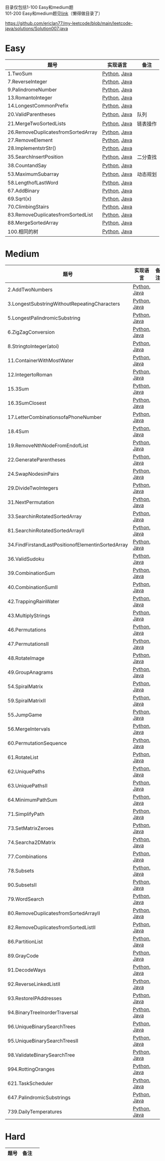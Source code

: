 目录仅包括1-100 Easy和medium题<br>
101-200 Easy和medium题见[link](https://github.com/ericlan77/CS-LearningNote/blob/master/InterviewNote/LeetCode/Solutions/101-200_Easy_Medum_Solutions.md)（懒得做目录了）

https://github.com/ericlan77/my-leetcode/blob/main/leetcode-java/solutions/Solution007.java

# Easy

| 题号                               | 实现语言                                                     | 备注     |
| ---------------------------------- | ------------------------------------------------------------ | -------- |
| 1.TwoSum                           | [Python](https://github.com/ericlan77/CS-LearningNote/blob/master/InterviewNote/LeetCode/Solutions/1-100_Easy_Soluitons.md#1-two-sum-easy), [Java](https://github.com/ericlan77/my-leetcode/blob/main/leetcode-java/solutions/Solution001.java) |          |
| 7.ReverseInteger                   | [Python](https://github.com/ericlan77/CS-LearningNote/blob/master/InterviewNote/LeetCode/Solutions/1-100_Easy_Soluitons.md#7-reverse-integer-easy), [Java](https://github.com/ericlan77/my-leetcode/blob/main/leetcode-java/solutions/Solution007.java) |          |
| 9.PalindromeNumber                 | [Python](https://github.com/ericlan77/CS-LearningNote/blob/master/InterviewNote/LeetCode/Solutions/1-100_Easy_Soluitons.md#9-palindrome-number-easy), [Java](https://github.com/ericlan77/my-leetcode/blob/main/leetcode-java/solutions/Solution009.java) |          |
| 13.RomantoInteger                  | [Python](https://github.com/ericlan77/CS-LearningNote/blob/master/InterviewNote/LeetCode/Solutions/1-100_Easy_Soluitons.md#13-roman-to-integer-easy), [Java](https://github.com/ericlan77/my-leetcode/blob/main/leetcode-java/solutions/Solution013.java) |          |
| 14.LongestCommonPrefix             | [Python](https://github.com/ericlan77/CS-LearningNote/blob/master/InterviewNote/LeetCode/Solutions/1-100_Easy_Soluitons.md#14-longest-common-prefix-easy), [Java](https://github.com/ericlan77/my-leetcode/blob/main/leetcode-java/solutions/Solution014.java) |          |
| 20.ValidParentheses                | [Python](https://github.com/ericlan77/CS-LearningNote/blob/master/InterviewNote/LeetCode/Solutions/1-100_Easy_Soluitons.md#20-valid-parentheses-easy), [Java](https://github.com/ericlan77/my-leetcode/blob/main/leetcode-java/solutions/Solution020.java) | 队列     |
| 21.MergeTwoSortedLists             | [Python](https://github.com/ericlan77/CS-LearningNote/blob/master/InterviewNote/LeetCode/Solutions/1-100_Easy_Soluitons.md#21-merge-two-sorted-lists-easy), [Java](https://github.com/ericlan77/my-leetcode/blob/main/leetcode-java/solutions/Solution021.java) | 链表操作 |
| 26.RemoveDuplicatesfromSortedArray | [Python](https://github.com/ericlan77/CS-LearningNote/blob/master/InterviewNote/LeetCode/Solutions/1-100_Easy_Soluitons.md#26-remove-duplicates-from-sorted-array-easy), [Java](https://github.com/ericlan77/my-leetcode/blob/main/leetcode-java/solutions/Solution026.java) |          |
| 27.RemoveElement                   | [Python](https://github.com/ericlan77/CS-LearningNote/blob/master/InterviewNote/LeetCode/Solutions/1-100_Easy_Soluitons.md#27-remove-element-easy), [Java](https://github.com/ericlan77/my-leetcode/blob/main/leetcode-java/solutions/Solution027.java) |          |
| 28.ImplementstrStr()               | [Python](https://github.com/ericlan77/CS-LearningNote/blob/master/InterviewNote/LeetCode/Solutions/1-100_Easy_Soluitons.md#28-implement-strstr-easy), [Java](https://github.com/ericlan77/my-leetcode/blob/main/leetcode-java/solutions/Solution028.java) |          |
| 35.SearchInsertPosition            | [Python](https://github.com/ericlan77/CS-LearningNote/blob/master/InterviewNote/LeetCode/Solutions/1-100_Easy_Soluitons.md#35-search-insert-position-easy), [Java](https://github.com/ericlan77/my-leetcode/blob/main/leetcode-java/solutions/Solution035.java) | 二分查找 |
| 38.CountandSay                     | [Python](https://github.com/ericlan77/CS-LearningNote/blob/master/InterviewNote/LeetCode/Solutions/1-100_Easy_Soluitons.md#38-count-and-say-easy), [Java]() |          |
| 53.MaximumSubarray                 | [Python](https://github.com/ericlan77/CS-LearningNote/blob/master/InterviewNote/LeetCode/Solutions/1-100_Easy_Soluitons.md#53-maximum-subarray--easy), [Java]() | 动态规划 |
| 58.LengthofLastWord                | [Python](https://github.com/ericlan77/CS-LearningNote/blob/master/InterviewNote/LeetCode/Solutions/1-100_Easy_Soluitons.md#58-length-of-last-word-easy), [Java]() |          |
| 67.AddBinary                       | [Python](https://github.com/ericlan77/CS-LearningNote/blob/master/InterviewNote/LeetCode/Solutions/1-100_Easy_Soluitons.md#67-add-binary-easy), [Java]() |          |
| 69.Sqrt(x)                         | [Python](https://github.com/ericlan77/CS-LearningNote/blob/master/InterviewNote/LeetCode/Solutions/1-100_Easy_Soluitons.md#69-sqrtx-easy), [Java]() |          |
| 70.ClimbingStairs                  | [Python](https://github.com/ericlan77/CS-LearningNote/blob/master/InterviewNote/LeetCode/Solutions/1-100_Easy_Soluitons.md#70-climbing-stairs-easy), [Java]() |          |
| 83.RemoveDuplicatesfromSortedList  | [Python](https://github.com/ericlan77/CS-LearningNote/blob/master/InterviewNote/LeetCode/Solutions/1-100_Easy_Soluitons.md#83-remove-duplicates-from-sorted-list-easy), [Java]() |          |
| 88.MergeSortedArray                | [Python](https://github.com/ericlan77/CS-LearningNote/blob/master/InterviewNote/LeetCode/Solutions/1-100_Easy_Soluitons.md#88-merge-sorted-array-easy), [Java]() |          |
| 100.相同的树                       | [Python](https://github.com/ericlan77/CS-LearningNote/blob/master/InterviewNote/LeetCode/Solutions/1-100_Easy_Soluitons.md#100-%E7%9B%B8%E5%90%8C%E7%9A%84%E6%A0%91), [Java]() |          |


# Medium

| 题号                                              | 实现语言                                                     | 备注 |
| ------------------------------------------------- | ------------------------------------------------------------ | ---- |
| 2.AddTwoNumbers                                   | [Python](https://github.com/ericlan77/CS-LearningNote/blob/master/InterviewNote/LeetCode/Solutions/1-100_Medium_Solutions.md#2-add-two-numbers-medium), [Java]() |      |
| 3.LongestSubstringWithoutRepeatingCharacters      | [Python](https://github.com/ericlan77/CS-LearningNote/blob/master/InterviewNote/LeetCode/Solutions/1-100_Medium_Solutions.md#3-longest-substring-without-repeating-characters-medium), [Java](https://github.com/ericlan77/my-leetcode/blob/main/leetcode-java/solutions/Solution003.java) |      |
| 5.LongestPalindromicSubstring                     | [Python](https://github.com/ericlan77/CS-LearningNote/blob/master/InterviewNote/LeetCode/Solutions/1-100_Medium_Solutions.md#5-longest-palindromic-substring-medium), [Java]() |      |
| 6.ZigZagConversion                                | [Python](https://github.com/ericlan77/CS-LearningNote/blob/master/InterviewNote/LeetCode/Solutions/1-100_Medium_Solutions.md#6-zigzag-conversion-medium), [Java](https://github.com/ericlan77/my-leetcode/blob/main/leetcode-java/solutions/Solution006.java) |      |
| 8.StringtoInteger(atoi)                           | [Python](https://github.com/ericlan77/CS-LearningNote/blob/master/InterviewNote/LeetCode/Solutions/1-100_Medium_Solutions.md#8-string-to-integer-atoi-medium), [Java](https://github.com/ericlan77/my-leetcode/blob/main/leetcode-java/Solution008.java) |      |
| 11.ContainerWithMostWater                         | [Python](https://github.com/ericlan77/CS-LearningNote/blob/master/InterviewNote/LeetCode/Solutions/1-100_Medium_Solutions.md#11-container-with-most-water-medium), [Java](https://github.com/ericlan77/my-leetcode/blob/main/leetcode-java/Solution011.java) |      |
| 12.IntegertoRoman                                 | [Python](https://github.com/ericlan77/CS-LearningNote/blob/master/InterviewNote/LeetCode/Solutions/1-100_Medium_Solutions.md#12-integer-to-roman-medium), [Java]() |      |
| 15.3Sum                                           | [Python](https://github.com/ericlan77/CS-LearningNote/blob/master/InterviewNote/LeetCode/Solutions/1-100_Medium_Solutions.md#15-3sum-medium-), [Java](https://github.com/ericlan77/my-leetcode/blob/main/leetcode-java/Solution015.java) |      |
| 16.3SumClosest                                    | [Python](https://github.com/ericlan77/CS-LearningNote/blob/master/InterviewNote/LeetCode/Solutions/1-100_Medium_Solutions.md#16-3sum-closest-medium), [Java](https://github.com/ericlan77/my-leetcode/blob/main/leetcode-java/Solution016.java) |      |
| 17.LetterCombinationsofaPhoneNumber               | [Python](https://github.com/ericlan77/CS-LearningNote/blob/master/InterviewNote/LeetCode/Solutions/1-100_Medium_Solutions.md#17-letter-combinations-of-a-phone-number-medium), [Java](https://github.com/ericlan77/my-leetcode/blob/main/leetcode-java/Solution017.java) |      |
| 18.4Sum                                           | [Python](https://github.com/ericlan77/CS-LearningNote/blob/master/InterviewNote/LeetCode/Solutions/1-100_Medium_Solutions.md#18-4sum-medium), [Java](https://github.com/ericlan77/my-leetcode/blob/main/leetcode-java/Solution018.java) |      |
| 19.RemoveNthNodeFromEndofList                     | [Python](https://github.com/ericlan77/CS-LearningNote/blob/master/InterviewNote/LeetCode/Solutions/1-100_Medium_Solutions.md#19-remove-nth-node-from-end-of-list-medium), [Java]() |      |
| 22.GenerateParentheses                            | [Python](https://github.com/ericlan77/CS-LearningNote/blob/master/InterviewNote/LeetCode/Solutions/1-100_Medium_Solutions.md#22-generate-parentheses-medium), [Java](https://github.com/ericlan77/my-leetcode/blob/main/leetcode-java/Solution022.java) |      |
| 24.SwapNodesinPairs                               | [Python](https://github.com/ericlan77/CS-LearningNote/blob/master/InterviewNote/LeetCode/Solutions/1-100_Medium_Solutions.md#24-swap-nodes-in-pairs-medium), [Java](https://github.com/ericlan77/my-leetcode/blob/main/leetcode-java/Solution024.java) |      |
| 29.DivideTwoIntegers                              | [Python](https://github.com/ericlan77/CS-LearningNote/blob/master/InterviewNote/LeetCode/Solutions/1-100_Medium_Solutions.md#29-divide-two-integers-medium-x), [Java]() |      |
| 31.NextPermutation                                | [Python](https://github.com/ericlan77/CS-LearningNote/blob/master/InterviewNote/LeetCode/Solutions/1-100_Medium_Solutions.md#31-next-permutation-medium), [Java]() |      |
| 33.SearchinRotatedSortedArray                     | [Python](https://github.com/ericlan77/CS-LearningNote/blob/master/InterviewNote/LeetCode/Solutions/1-100_Medium_Solutions.md#33-search-in-rotated-sorted-array-medium), [Java]() |      |
| 81.SearchinRotatedSortedArrayII                   | [Python](https://github.com/ericlan77/CS-LearningNote/blob/master/InterviewNote/LeetCode/Solutions/1-100_Medium_Solutions.md#81-search-in-rotated-sorted-array-ii-medium), [Java]() |      |
| 34.FindFirstandLastPositionofElementinSortedArray | [Python](https://github.com/ericlan77/CS-LearningNote/blob/master/InterviewNote/LeetCode/Solutions/1-100_Medium_Solutions.md#34-find-first-and-last-position-of-element-in-sorted-array-medium), [Java](https://github.com/ericlan77/my-leetcode/blob/main/leetcode-java/Solution034.java) |      |
| 36.ValidSudoku                                    | [Python](https://github.com/ericlan77/CS-LearningNote/blob/master/InterviewNote/LeetCode/Solutions/1-100_Medium_Solutions.md#36-valid-sudoku-medium), [Java]() |      |
| 39.CombinationSum                                 | [Python](https://github.com/ericlan77/CS-LearningNote/blob/master/InterviewNote/LeetCode/Solutions/1-100_Medium_Solutions.md#39-combination-sum-medium), [Java]() |      |
| 40.CombinationSumII                               | [Python](https://github.com/ericlan77/CS-LearningNote/blob/master/InterviewNote/LeetCode/Solutions/1-100_Medium_Solutions.md#40-combination-sum-ii-medium), [Java]() |      |
| 42.TrappingRainWater                              | [Python](https://github.com/ericlan77/CS-LearningNote/blob/master/InterviewNote/LeetCode/Solutions/1-100_Medium_Solutions.md#42-trapping-rain-water-hard), [Java]() |      |
| 43.MultiplyStrings                                | [Python](https://github.com/ericlan77/CS-LearningNote/blob/master/InterviewNote/LeetCode/Solutions/1-100_Medium_Solutions.md#43-multiply-strings-medium), [Java]() |      |
| 46.Permutations                                   | [Python](https://github.com/ericlan77/CS-LearningNote/blob/master/InterviewNote/LeetCode/Solutions/1-100_Medium_Solutions.md#46-permutations-medium), [Java]() |      |
| 47.PermutationsII                                 | [Python](https://github.com/ericlan77/CS-LearningNote/blob/master/InterviewNote/LeetCode/Solutions/1-100_Medium_Solutions.md#47-permutations-ii-medium), [Java]() |      |
| 48.RotateImage                                    | [Python](https://github.com/ericlan77/CS-LearningNote/blob/master/InterviewNote/LeetCode/Solutions/1-100_Medium_Solutions.md#48-rotate-image-medium), [Java]() |      |
| 49.GroupAnagrams                                  | [Python](https://github.com/ericlan77/CS-LearningNote/blob/master/InterviewNote/LeetCode/Solutions/1-100_Medium_Solutions.md#49-group-anagrams-medium), [Java]() |      |
| 54.SpiralMatrix                                   | [Python](https://github.com/ericlan77/CS-LearningNote/blob/master/InterviewNote/LeetCode/Solutions/1-100_Medium_Solutions.md#54-spiral-matrix-medium), [Java]() |      |
| 59.SpiralMatrixII                                 | [Python](https://github.com/ericlan77/CS-LearningNote/blob/master/InterviewNote/LeetCode/Solutions/1-100_Medium_Solutions.md#59-spiral-matrix-ii-medium), [Java]() |      |
| 55.JumpGame                                       | [Python](https://github.com/ericlan77/CS-LearningNote/blob/master/InterviewNote/LeetCode/Solutions/1-100_Medium_Solutions.md#55-jump-game-medium), [Java]() |      |
| 56.MergeIntervals                                 | [Python](https://github.com/ericlan77/CS-LearningNote/blob/master/InterviewNote/LeetCode/Solutions/1-100_Medium_Solutions.md#56-merge-intervals-medium), [Java]() |      |
| 60.PermutationSequence                            | [Python](https://github.com/ericlan77/CS-LearningNote/blob/master/InterviewNote/LeetCode/Solutions/1-100_Medium_Solutions.md#60-permutation-sequence-medium), [Java](https://github.com/ericlan77/my-leetcode/blob/main/leetcode-java/Solution060.java) |      |
| 61.RotateList                                     | [Python](https://github.com/ericlan77/CS-LearningNote/blob/master/InterviewNote/LeetCode/Solutions/1-100_Medium_Solutions.md#61-rotate-list-medium), [Java]() |      |
| 62.UniquePaths                                    | [Python](https://github.com/ericlan77/CS-LearningNote/blob/master/InterviewNote/LeetCode/Solutions/1-100_Medium_Solutions.md#62-unique-paths-medium), [Java]() |      |
| 63.UniquePathsII                                  | [Python](https://github.com/ericlan77/CS-LearningNote/blob/master/InterviewNote/LeetCode/Solutions/1-100_Medium_Solutions.md#63-unique-paths-ii-medium), [Java]() |      |
| 64.MinimumPathSum                                 | [Python](https://github.com/ericlan77/CS-LearningNote/blob/master/InterviewNote/LeetCode/Solutions/1-100_Medium_Solutions.md#64-minimum-path-sum-medium), [Java]() |      |
| 71.SimplifyPath                                   | [Python](https://github.com/ericlan77/CS-LearningNote/blob/master/InterviewNote/LeetCode/Solutions/1-100_Medium_Solutions.md#71-simplify-path-medium), [Java]() |      |
| 73.SetMatrixZeroes                                | [Python](https://github.com/ericlan77/CS-LearningNote/blob/master/InterviewNote/LeetCode/Solutions/1-100_Medium_Solutions.md#73-set-matrix-zeroes-medium), [Java]() |      |
| 74.Searcha2DMatrix                                | [Python](https://github.com/ericlan77/CS-LearningNote/blob/master/InterviewNote/LeetCode/Solutions/1-100_Medium_Solutions.md#74-search-a-2d-matrix-medium), [Java]() |      |
| 77.Combinations                                   | [Python](https://github.com/ericlan77/CS-LearningNote/blob/master/InterviewNote/LeetCode/Solutions/1-100_Medium_Solutions.md#77-combinations-medium), [Java]() |      |
| 78.Subsets                                        | [Python](https://github.com/ericlan77/CS-LearningNote/blob/master/InterviewNote/LeetCode/Solutions/1-100_Medium_Solutions.md#78-subsets-medium), [Java]() |      |
| 90.SubsetsII                                      | [Python](https://github.com/ericlan77/CS-LearningNote/blob/master/InterviewNote/LeetCode/Solutions/1-100_Medium_Solutions.md#90-subsets-ii-medium), [Java]() |      |
| 79.WordSearch                                     | [Python](https://github.com/ericlan77/CS-LearningNote/blob/master/InterviewNote/LeetCode/Solutions/1-100_Medium_Solutions.md#79-word-search-medium), [Java]() |      |
| 80.RemoveDuplicatesfromSortedArrayII              | [Python](https://github.com/ericlan77/CS-LearningNote/blob/master/InterviewNote/LeetCode/Solutions/1-100_Medium_Solutions.md#80-remove-duplicates-from-sorted-array-ii-medium), [Java]() |      |
| 82.RemoveDuplicatesfromSortedListII               | [Python](https://github.com/ericlan77/CS-LearningNote/blob/master/InterviewNote/LeetCode/Solutions/1-100_Medium_Solutions.md#82-remove-duplicates-from-sorted-list-ii-medium), [Java]() |      |
| 86.PartitionList                                  | [Python](https://github.com/ericlan77/CS-LearningNote/blob/master/InterviewNote/LeetCode/Solutions/1-100_Medium_Solutions.md#86-partition-list-medium), [Java]() |      |
| 89.GrayCode                                       | [Python](https://github.com/ericlan77/CS-LearningNote/blob/master/InterviewNote/LeetCode/Solutions/1-100_Medium_Solutions.md#89-gray-code-medium), [Java]() |      |
| 91.DecodeWays                                     | [Python](https://github.com/ericlan77/CS-LearningNote/blob/master/InterviewNote/LeetCode/Solutions/1-100_Medium_Solutions.md#91-decode-ways-medium-), [Java]() |      |
| 92.ReverseLinkedListII                            | [Python](https://github.com/ericlan77/CS-LearningNote/blob/master/InterviewNote/LeetCode/Solutions/1-100_Medium_Solutions.md#92-reverse-linked-list-ii-medium), [Java]() |      |
| 93.RestoreIPAddresses                             | [Python](https://github.com/ericlan77/CS-LearningNote/blob/master/InterviewNote/LeetCode/Solutions/1-100_Medium_Solutions.md#93-restore-ip-addresses-medium), [Java]() |      |
| 94.BinaryTreeInorderTraversal                     | [Python](https://github.com/ericlan77/CS-LearningNote/blob/master/InterviewNote/LeetCode/Solutions/1-100_Medium_Solutions.md#94-binary-tree-inorder-traversal-medium), [Java]() |      |
| 96.UniqueBinarySearchTrees                        | [Python](https://github.com/ericlan77/CS-LearningNote/blob/master/InterviewNote/LeetCode/Solutions/1-100_Medium_Solutions.md#96-unique-binary-search-trees-medium), [Java]() |      |
| 95.UniqueBinarySearchTreesII                      | [Python](https://github.com/ericlan77/CS-LearningNote/blob/master/InterviewNote/LeetCode/Solutions/1-100_Medium_Solutions.md#95-unique-binary-search-trees-ii-medium), [Java]() |      |
| 98.ValidateBinarySearchTree                       | [Python](https://github.com/ericlan77/CS-LearningNote/blob/master/InterviewNote/LeetCode/Solutions/1-100_Medium_Solutions.md#98-validate-binary-search-tree-medium), [Java]() |      |
| 994.RottingOranges                                | [Python](), [Java]()                                         |      |
| 621.TaskScheduler                                 | [Python](), [Java]()                                         |      |
| 647.PalindromicSubstrings                         | [Python](), [Java]()                                         |      |
| 739.DailyTemperatures                             | [Python](), [Java]()                                         |      |

# Hard

| 题号 | 备注 |      |
| ---- | ---- | ---- |

|      |      |      |
| ---- | ---- | ---- |